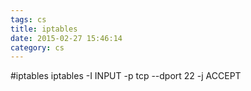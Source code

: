```yaml
---
tags: cs
title: iptables
date: 2015-02-27 15:46:14
category: cs
---
```

#iptables
iptables -I INPUT -p tcp --dport 22 -j ACCEPT
